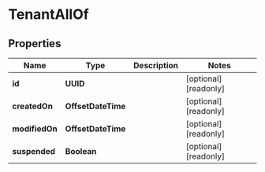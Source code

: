 

# TenantAllOf


## Properties

Name | Type | Description | Notes
------------ | ------------- | ------------- | -------------
**id** | **UUID** |  |  [optional] [readonly]
**createdOn** | **OffsetDateTime** |  |  [optional] [readonly]
**modifiedOn** | **OffsetDateTime** |  |  [optional] [readonly]
**suspended** | **Boolean** |  |  [optional] [readonly]



